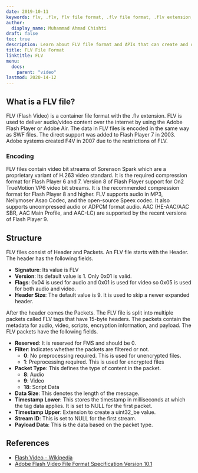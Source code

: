 ```yaml
---
date: 2019-10-11
keywords: flv, .flv, flv file format, .flv file format, .flv extension, flv extension, flv video format
author:
  display_name: Muhammad Ahmad Chishti
draft: false
toc: true
description: Learn about FLV file format and APIs that can create and open FLV files.
title: FLV File Format
linktitle: FLV
menu:
  docs:
    parent: "video"
lastmod: 2020-14-12
---
```


## What is a FLV file? ##

FLV (Flash Video) is a container file format with the .flv extension. FLV is used to deliver audio/video content over the internet by using the Adobe Flash Player or Adobe Air. The data in FLV files is encoded in the same way as SWF files. The direct support was added to Flash Player 7 in 2003. Adobe systems created F4V in 2007 due to the restrictions of FLV.

### Encoding ###

FLV files contain video bit streams of Sorenson Spark which are a proprietary variant of H.263 video standard. It is the required compression format for Flash Player 6 and 7. Version 8 of Flash Player support for On2 TrueMotion VP6 video bit streams. It is the recommended compression format for Flash Player 8 and higher. FLV supports audio in MP3, Nellymoser Asao Codec, and the open-source Speex codec. It also supports uncompressed audio or ADPCM format audio. AAC (HE-AAC/AAC SBR, AAC Main Profile, and AAC-LC) are supported by the recent versions of Flash Player 9.

## Structure ##

FLV files consist of Header and Packets. An FLV file starts with the Header. The header has the following fields.

- **Signature**: Its value is FLV
- **Version**: Its default value is 1. Only 0x01 is valid.
- **Flags**: 0x04 is used for audio and 0x01 is used for video so 0x05 is used for both audio and video.
- **Header Size**: The default value is 9. It is used to skip a newer expanded header.

After the header comes the Packets. The FLV file is split into multiple packets called FLV tags that have 15-byte headers. The packets contain the metadata for audio, video, scripts, encryption information, and payload. The FLV packets have the following fields.

- **Reserved**: It is reserved for FMS and should be 0.
- **Filter**: Indicates whether the packets are filtered or not.
  - **0**: No preprocessing required. This is used for unencrypted files.
  - **1**: Preprocessing required. This is used for encrypted files
- **Packet Type**: This defines the type of content in the packet.
  - **8**: Audio
  - **9**: Video
  - **18**: Script Data
- **Data Size**: This denotes the length of the message.
- **Timestamp Lower**: This stores the timestamp in milliseconds at which the tag data applies. It is set to NULL for the first packet.
- **Timestamp Upper**: Extension to create a uint32_be value.
- **Stream ID**: This is set to NULL for the first stream.
- **Payload Data**: This is the data based on the packet type.

## References ##

- [Flash Video - Wikipedia](https://en.wikipedia.org/wiki/Flash_Video)
- [Adobe Flash Video File Format Specification Version 10.1](http://download.macromedia.com/f4v/video_file_format_spec_v10_1.pdf)
